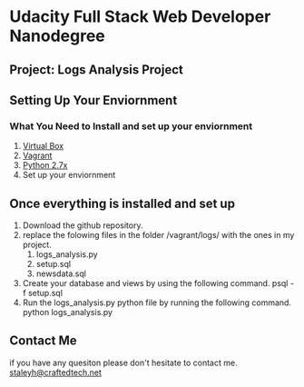 # Udacity Full Stack Web Developer Nanodegree
## Project: Logs Analysis Project

## Setting Up Your Enviornment

### What You Need to Install and set up your enviornment

1. [Virtual Box](https://www.virtualbox.org/wiki/Downloads)
2. [Vagrant](https://www.vagrantup.com/)
3. [Python 2.7x](https://www.python.org/downloads/)
4. Set up your enviornment

## Once everything is installed and set up

1. Download the github repository.
2. replace the folowing files in the folder /vagrant/logs/ with the ones in my project.
	1. logs_analysis.py
	2. setup.sql
	3. newsdata.sql
3. Create your database and views by using the following command.
	psql -f setup.sql
4. Run the logs_analysis.py python file by running the following command.
	python logs_analysis.py

## Contact Me

if you have any quesiton please don't hesitate to contact me.
staleyh@craftedtech.net